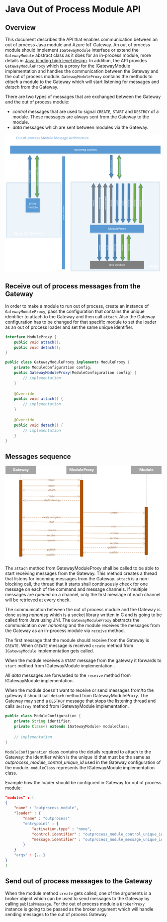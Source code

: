 Java Out of Process Module API
==============================

Overview
--------

This document describes the API that enables communication between an out of process Java module and Azure IoT Gateway. 
An out of process module should implement `IGatewayModule` interface or extend the `GatewayModule` abstract class as it does for an in-process module, more details in [Java binding high level design](java_binding_hld.md). In addition, the API provides `GatewayModuleProxy` which is a proxy for the IGatewayModule implementation and handles the communication between the Gateway and the out of process module. 
`GatewayModuleProxy` contains the methods to *attach* a module to the Gateway which will start listening for messages and *detach* from the Gateway. 

There are two types of messages that are exchanged between the Gateway and the out of process module:

-  *control* messages that are used to signal `CREATE`, `START` and `DESTROY` of a module. These messages are always sent from the Gateway to the module.
-  *data* messages which are sent between modules via the Gateway.


![](java_oop_module_hld.png)

Receive out of process messages from the Gateway
------------------------------------------------

In order to make a module to run out of process, create an instance of `GatewayModuleProxy`, pass the configuration that contains the unique identifier to attach to the Gateway and then call `attach`. 
Also the Gateway configuration has to be changed for that specific module to set the loader as an out of process loader and set the same unique identifier. 

``` java
interface ModuleProxy {
	public void attach();
	public void detach();
}
```

``` java
public class GatewayModuleProxy implements ModuleProxy {
	private ModuleConfiguration config;
	public GatewayModuleProxy(ModuleConfiguration config) {
		// implementation
	}

	@Override
	public void attach() {
		// implementation	
	}
	
	@Override
	public void detach() {
		// implementation	
	}
}
```

Messages sequence
-----------------

![](java_oop_messages_sequence.png)

The `attach` method from GatewayModuleProxy shall be called to be able to start receiving messages from the Gateway. This method creates a thread that listens for incoming messages from the Gateway. 
`attach` is a non-blocking call, the thread that it starts shall continuously check for one message on each of the command and message channels. If multiple messages are queued on a channel, only the first message of each channel will be retrieved at every check.

The communication between the out of process module and the Gateway is done using *nanomsg* which is a socket library written in C and is going to be called from Java using JNI. 
The `GatewayModuleProxy` abstracts the communication over *nanomsg* and the module receives the messages from the Gateway as an in-process module via `receive` method.

The first message that the module should receive from the Gateway is `CREATE`. When `CREATE` message is received `create` method from `IGatewayModule` implementation gets called. 

When the module receives a `START` message from the gateway it forwards to `start` method from IGatewayModule implementation .

All *data* messages are forwarded to the `receive` method from IGatewayModule implementation.

When the module doesn't want to receive or send messages from/to the gateway it should call `detach` method from GatewayModuleProxy. The Gateway may send a `DESTROY` message that stops the listening thread and calls `destroy` method from IGatewayModule implementation.

``` java
public class ModuleConfiguration {
	private String identifier;
	private Class<? extends IGatewayModule> moduleClass;
    
	// implementation
}
```

`ModuleConfiguration` class contains the details required to attach to the Gateway: the identifier which is the unique id that must be the same as *outprocess_module_control_unique_id* used in the Gateway configuration of the module.
`moduleClass` represents the IGatewayModule implementation class.

Example how the loader should be configured in Gateway for out of process module:

``` json
"modules" : [
{ 
    "name" : "outprocess_module",
    "loader" : {
        "name" : "outprocess"
        "entrypoint" : {
            "activation.type" : "none",
            "control.identifier" : "outprocess_module_control_unique_id",
            "message.identifier" : "outprocess_module_message_unique_id",
        }
    }
    "args" : {...}
}
]
```

Send out of process messages to the Gateway
-------------------------------------------

When the module method `create` gets called, one of the arguments is a broker object which can be used to send messages to the Gateway by calling `publishMessage`. 
For the out of process module a `BrokerProxy` instance is going to be passed as the broker argument which will handle sending messages to the out of process Gateway.